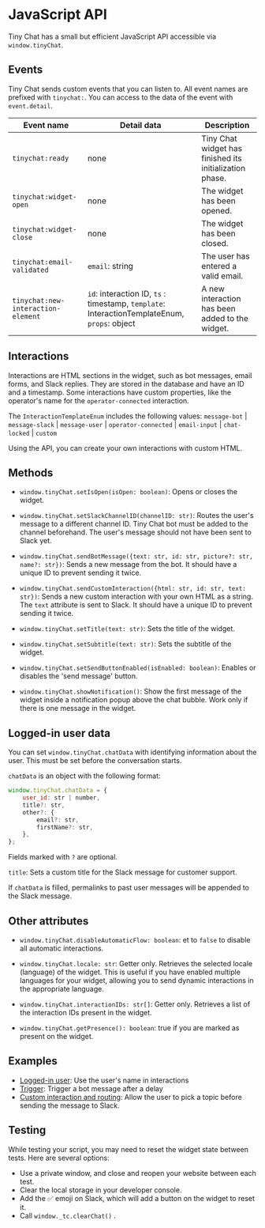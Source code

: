 # JavaScript API

Tiny Chat has a small but efficient JavaScript API accessible via `window.tinyChat`.

## Events

Tiny Chat sends custom events that you can listen to. All event names are prefixed with `tinychat:`. You can access to the data of the event with `event.detail`.

| Event name                         | Detail data                                                                                  | Description                                             |
| ---------------------------------- | -------------------------------------------------------------------------------------------- | ------------------------------------------------------- |
| `tinychat:ready`                   | none                                                                                         | Tiny Chat widget has finished its initialization phase. |
| `tinychat:widget-open`             | none                                                                                         | The widget has been opened.                             |
| `tinychat:widget-close`            | none                                                                                         | The widget has been closed.                             |
| `tinychat:email-validated`         | `email`: string                                                                              | The user has entered a valid email.                     |
| `tinychat:new-interaction-element` | `id`: interaction ID, `ts` : timestamp, `template`: InteractionTemplateEnum, `props`: object | A new interaction has been added to the widget.         |

## Interactions

Interactions are HTML sections in the widget, such as bot messages, email forms, and Slack replies. They are stored in the database and have an ID and a timestamp. Some interactions have custom properties, like the operator's name for the `operator-connected` interaction.

The `InteractionTemplateEnum` includes the following values: `message-bot` \| `message-slack` \| `message-user` \| `operator-connected` \| `email-input` \| `chat-locked` \| `custom`

Using the API, you can create your own interactions with custom HTML.

## Methods

-   `window.tinyChat.setIsOpen(isOpen: boolean)`: Opens or closes the widget.

-   `window.tinyChat.setSlackChannelID(channelID: str)`: Routes the user's message to a different channel ID. Tiny Chat bot must be added to the channel beforehand. The user's message should not have been sent to Slack yet.

-   `window.tinyChat.sendBotMessage({text: str, id: str, picture?: str, name?: str})`: Sends a new message from the bot. It should have a unique ID to prevent sending it twice.

-   `window.tinyChat.sendCustomInteraction({html: str, id: str, text: str})`: Sends a new custom interaction with your own HTML as a string. The `text` attribute is sent to Slack. It should have a unique ID to prevent sending it twice.

-   `window.tinyChat.setTitle(text: str)`: Sets the title of the widget.

-   `window.tinyChat.setSubtitle(text: str)`: Sets the subtitle of the widget.

-   `window.tinyChat.setSendButtonEnabled(isEnabled: boolean)`: Enables or disables the 'send message' button.

-   `window.tinyChat.showNotification()`: Show the first message of the widget inside a notification popup above the chat bubble. Work only if there is one message in the widget.

## Logged-in user data

You can set `window.tinyChat.chatData` with identifying information about the user. This must be set before the conversation starts.

`chatData` is an object with the following format:

```javascript
window.tinyChat.chatData = {
    user_id: str | number,
    title?: str,
    other?: {
        email?: str,
        firstName?: str,
    },
};
```

Fields marked with `?` are optional.

`title`: Sets a custom title for the Slack message for customer support.

If `chatData` is filled, permalinks to past user messages will be appended to the Slack message.

## Other attributes

-   `window.tinyChat.disableAutomaticFlow: boolean`: et to `false` to disable all automatic interactions.

-   `window.tinyChat.locale: str`: Getter only. Retrieves the selected locale (language) of the widget. This is useful if you have enabled multiple languages for your widget, allowing you to send dynamic interactions in the appropriate language.

-   `window.tinyChat.interactionIDs: str[]`: Getter only. Retrieves a list of the interaction IDs present in the widget.

-   `window.tinyChat.getPresence(): boolean`: true if you are marked as present on the widget.

## Examples

-   [Logged-in user](./examples/logged-in-user.js): Use the user's name in interactions
-   [Trigger](./examples/trigger.js): Trigger a bot message after a delay
-   [Custom interaction and routing](./examples/custom-interaction-and-routing.js): Allow the user to pick a topic before sending the message to Slack.

## Testing

While testing your script, you may need to reset the widget state between tests. Here are several options:

-   Use a private window, and close and reopen your website between each test.
-   Clear the local storage in your developer console.
-   Add the ✅ emoji on Slack, which will add a button on the widget to reset it.
-   Call `window._tc.clearChat()` .
